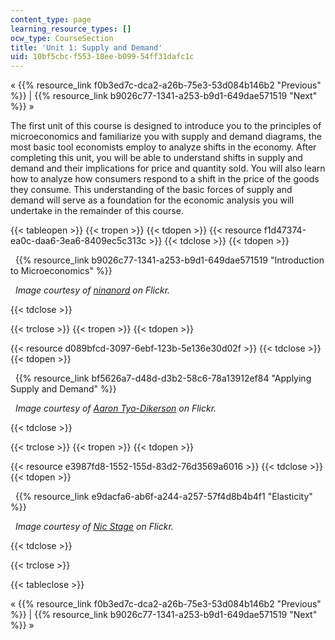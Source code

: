 ```yaml
---
content_type: page
learning_resource_types: []
ocw_type: CourseSection
title: 'Unit 1: Supply and Demand'
uid: 10bf5cbc-f553-18ee-b099-54ff31dafc1c
---
```


« {{% resource_link f0b3ed7c-dca2-a26b-75e3-53d084b146b2 "Previous" %}} | {{% resource_link b9026c77-1341-a253-b9d1-649dae571519 "Next" %}} »

The first unit of this course is designed to introduce you to the principles of microeconomics and familiarize you with supply and demand diagrams, the most basic tool economists employ to analyze shifts in the economy. After completing this unit, you will be able to understand shifts in supply and demand and their implications for price and quantity sold. You will also learn how to analyze how consumers respond to a shift in the price of the goods they consume. This understanding of the basic forces of supply and demand will serve as a foundation for the economic analysis you will undertake in the remainder of this course.

{{< tableopen >}}
{{< tropen >}}
{{< tdopen >}}
{{< resource f1d47374-ea0c-daa6-3ea6-8409ec5c313c >}}
{{< tdclose >}}
{{< tdopen >}}


  {{% resource_link b9026c77-1341-a253-b9d1-649dae571519 "Introduction to Microeconomics" %}}

  _Image courtesy of_ [_ninanord_](http://www.flickr.com/photos/ninsvims/3264175368/) _on Flickr._


{{< tdclose >}}

{{< trclose >}}
{{< tropen >}}
{{< tdopen >}}
  
{{< resource d089bfcd-3097-6ebf-123b-5e136e30d02f >}}
{{< tdclose >}}
{{< tdopen >}}


  {{% resource_link bf5626a7-d48d-d3b2-58c6-78a13912ef84 "Applying Supply and Demand" %}}

  _Image courtesy of_ [_Aaron Tyo-Dikerson_](http://www.flickr.com/photos/tyodickerson/39826870/) _on Flickr._


{{< tdclose >}}

{{< trclose >}}
{{< tropen >}}
{{< tdopen >}}
  
{{< resource e3987fd8-1552-155d-83d2-76d3569a6016 >}}
{{< tdclose >}}
{{< tdopen >}}


  {{% resource_link e9dacfa6-ab6f-a244-a257-57f4d8b4b4f1 "Elasticity" %}}

  _Image courtesy of_ [_Nic Stage_](http://www.flickr.com/photos/nic-stage/4321461836/in/photostream/) _on Flickr._


{{< tdclose >}}

{{< trclose >}}

{{< tableclose >}}

« {{% resource_link f0b3ed7c-dca2-a26b-75e3-53d084b146b2 "Previous" %}} | {{% resource_link b9026c77-1341-a253-b9d1-649dae571519 "Next" %}} »